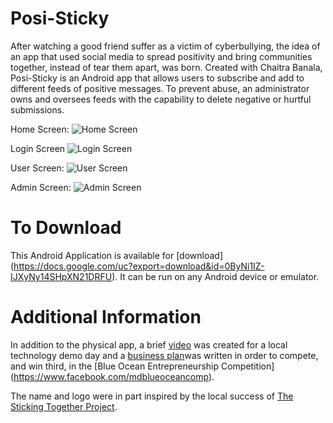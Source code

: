 # Posi-Sticky

After watching a good friend suffer as a victim of cyberbullying, the idea of an app that used social media to spread positivity and bring communities together, instead of tear them apart, was born.  Created with Chaitra Banala, Posi-Sticky is an Android app that allows users to subscribe and add to different feeds of positive messages.  To prevent abuse, an administrator owns and oversees feeds with the capability to delete negative or hurtful submissions. 

Home Screen:
![Home Screen](https://cloud.githubusercontent.com/assets/14226503/9822960/6dd59de4-5891-11e5-8c4c-7f5fe5834a88.jpg)

Login Screen
![Login Screen](https://cloud.githubusercontent.com/assets/14226503/9822962/6dd82604-5891-11e5-9044-67f5b6429cd7.jpg)

User Screen:
![User Screen](https://cloud.githubusercontent.com/assets/14226503/9822961/6dd6ec4e-5891-11e5-994c-f0feb1254baf.jpg)

Admin Screen:
![Admin Screen](https://cloud.githubusercontent.com/assets/14226503/9822963/6dda7c60-5891-11e5-8376-d0b51625d6b6.jpg)

# To Download

This Android Application is available for [download] (https://docs.google.com/uc?export=download&id=0ByNi1IZ-IJXyNy14SHpXN21DRFU).  It can be run on any Android device or emulator.

# Additional Information
In addition to the physical app, a brief [video](https://www.youtube.com/watch?v=l7KImS5sP7g) was created for a local technology demo day and a [business plan](https://docs.google.com/uc?export=download&id=0ByNi1IZ-IJXyYW9LYnY5UmUxOVE)was written in order to compete, and win third, in the [Blue Ocean Entrepreneurship Competition] (https://www.facebook.com/mdblueoceancomp).

The name and logo were in part inspired by the local success of [The Sticking Together Project](http://sprigeo.com/sprigeo-news/the-sticking-together-project/).      

